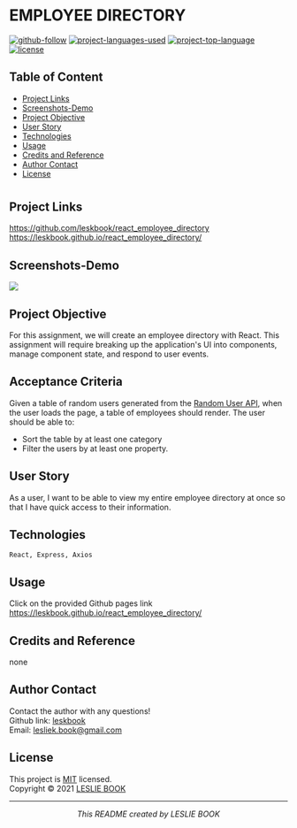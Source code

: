  
  # EMPLOYEE DIRECTORY
  [![github-follow](https://img.shields.io/github/followers/leskbook?label=Follow&logoColor=purple&style=social)](https://github.com/leskbook)
  [![project-languages-used](https://img.shields.io/github/languages/count/leskbook/react_employee_directory?color=important)](https://github.com/leskbook/react_employee_directory)
  [![project-top-language](https://img.shields.io/github/languages/top/leskbook/react_employee_directory?color=blueviolet)](https://github.com/leskbook/react_employee_directory)
  [![license](https://img.shields.io/badge/License-MIT-brightgreen.svg)](https://choosealicense.com/licenses/mit/)
  ## Table of Content
  * [ Project Links ](#Project-Links)
  * [ Screenshots-Demo ](#Screenshots)
  * [ Project Objective ](#Project-Objective)
  * [ User Story ](#User-Story)
  * [ Technologies ](#Technologies)  
  * [ Usage ](#Usage)
  * [ Credits and Reference ](#Credits-and-Reference)  
  * [ Author Contact ](#Author-Contact)
  * [ License ](#License)
  #
  ##  Project Links
  https://github.com/leskbook/react_employee_directory<br>
  https://leskbook.github.io/react_employee_directory/

  ## Screenshots-Demo
  
  ![](https://j.gifs.com/k89WME.gif)
  
  
  ## Project Objective
  For this assignment, we will create an employee directory with React. This assignment will require breaking up the application's UI into components, manage component state, and respond to user events.
  
  ## Acceptance Criteria  
  Given a table of random users generated from the [Random User API](https://randomuser.me/), when the user loads the page, a table of employees should render. The user should  be able to:
  * Sort the table by at least one category
  * Filter the users by at least one property.
  
  ## User Story
  As a user, I want to be able to view my entire employee directory at once so that I have quick access to their information.

  ## Technologies 
  ```
  React, Express, Axios
  ```
   
  ## Usage 
  Click on the provided Github pages link https://leskbook.github.io/react_employee_directory/
  
  ## Credits and Reference
  none
  
  ## Author Contact
  Contact the author with any questions!<br>
  Github link: [leskbook](https://github.com/leskbook)<br>
  Email: lesliek.book@gmail.com
  ## License
  This project is [MIT](https://choosealicense.com/licenses/mit/) licensed.<br />
  Copyright © 2021 [LESLIE BOOK](https://github.com/leskbook)
  
  <hr>
  <p align='center'><i>
  This README created by LESLIE BOOK
  </i></p>
  
